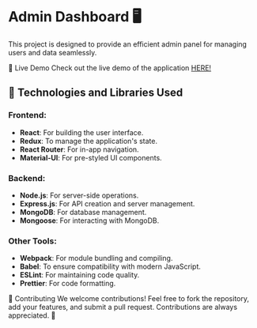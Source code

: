 # Admin Dashboard 🖥️

This project is designed to provide an efficient admin panel for managing users and data seamlessly.

🌟 Live Demo
Check out the live demo of the application [HERE!](https://admin-dashboard-frontend-t4o4.onrender.com/)

## 🚀 Technologies and Libraries Used

### Frontend:
- **React**: For building the user interface.
- **Redux**: To manage the application's state.
- **React Router**: For in-app navigation.
- **Material-UI**: For pre-styled UI components.

### Backend:
- **Node.js**: For server-side operations.
- **Express.js**: For API creation and server management.
- **MongoDB**: For database management.
- **Mongoose**: For interacting with MongoDB.

### Other Tools:
- **Webpack**: For module bundling and compiling.
- **Babel**: To ensure compatibility with modern JavaScript.
- **ESLint**: For maintaining code quality.
- **Prettier**: For code formatting.

🤝 Contributing
We welcome contributions! Feel free to fork the repository, add your features, and submit a pull request. Contributions are always appreciated. 🎉

